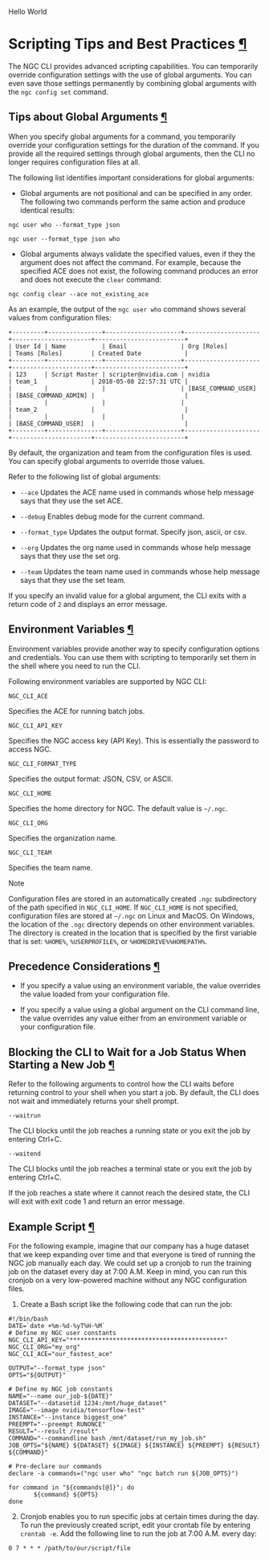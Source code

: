Hello World

# Scripting Tips and Best Practices [¶](\#scripting-tips-and-best-practices "Permalink to this headline")

The NGC CLI provides advanced scripting capabilities.
You can temporarily override configuration settings with the use of global arguments.
You can even save those settings permanently by combining global arguments with the `ngc config set` command.

## Tips about Global Arguments [¶](\#tips-about-global-arguments "Permalink to this headline")

When you specify global arguments for a command, you temporarily override your configuration settings for the duration of the command.
If you provide all the required settings through global arguments, then the CLI no longer requires configuration files at all.

The following list identifies important considerations for global arguments:

- Global arguments are not positional and can be specified in any order.
The following two commands perform the same action and produce identical results:


```
ngc user who --format_type json

ngc user --format_type json who
```

- Global arguments always validate the specified values, even if they the argument does not affect the command.
For example, because the specified ACE does not exist, the following command produces an error and does not execute the `clear` command:


```
ngc config clear --ace not_existing_ace
```


As an example, the output of the `ngc user who` command shows several values from configuration files:

```
+---------+---------------+---------------------+---------------------+----------------------+-------------------------+
| User Id | Name          | Email               | Org [Roles]         | Teams [Roles]        | Created Date            |
+---------+---------------+---------------------+---------------------+----------------------+-------------------------+
| 123     | Script Master | scripter@nvidia.com | nvidia              | team_1               | 2018-05-08 22:57:31 UTC |
|         |               |                     | [BASE_COMMAND_USER] | [BASE_COMMAND_ADMIN] |                         |
|         |               |                     |                     | team_2               |                         |
|         |               |                     |                     | [BASE_COMMAND_USER]  |                         |
+---------+---------------+---------------------+---------------------+----------------------+-------------------------+
```

By default, the organization and team from the configuration files is used.
You can specify global arguments to override those values.

Refer to the following list of global arguments:

- `--ace` Updates the ACE name used in commands whose help message says that they use the set ACE.

- `--debug` Enables debug mode for the current command.

- `--format_type` Updates the output format. Specify json, ascii, or csv.

- `--org` Updates the org name used in commands whose help message says that they use the set org.

- `--team` Updates the team name used in commands whose help message says that they use the set team.


If you specify an invalid value for a global argument, the CLI exits with a return code of `2` and displays an error message.

## Environment Variables [¶](\#environment-variables "Permalink to this headline")

Environment variables provide another way to specify configuration options and credentials.
You can use them with scripting to temporarily set them in the shell where you need to run the CLI.

Following environment variables are supported by NGC CLI:

`NGC_CLI_ACE`

Specifies the ACE for running batch jobs.

`NGC_CLI_API_KEY`

Specifies the NGC access key (API Key). This is essentially the password to access NGC.

`NGC_CLI_FORMAT_TYPE`

Specifies the output format: JSON, CSV, or ASCII.

`NGC_CLI_HOME`

Specifies the home directory for NGC. The default value is `~/.ngc`.

`NGC_CLI_ORG`

Specifies the organization name.

`NGC_CLI_TEAM`

Specifies the team name.

Note

Configuration files are stored in an automatically created `.ngc` subdirectory of the path specified in `NGC_CLI_HOME`.
If `NGC_CLI_HOME` is not specified, configuration files are stored at `~/.ngc` on Linux and MacOS.
On Windows, the location of the `.ngc` directory depends on other environment variables.
The directory is created in the location that is specified by the first variable that is set: `%HOME%`, `%USERPROFILE%`, or `%HOMEDRIVE%%HOMEPATH%`.

## Precedence Considerations [¶](\#precedence-considerations "Permalink to this headline")

- If you specify a value using an environment variable, the value overrides the value loaded from your configuration file.

- If you specify a value using a global argument on the CLI command line, the value overrides any value either from an environment variable or your configuration file.


## Blocking the CLI to Wait for a Job Status When Starting a New Job [¶](\#blocking-the-cli-to-wait-for-a-job-status-when-starting-a-new-job "Permalink to this headline")

Refer to the following arguments to control how the CLI waits before returning control to your shell when you start a job.
By default, the CLI does not wait and immediately returns your shell prompt.

`--waitrun`

The CLI blocks until the job reaches a running state or you exit the job by entering Ctrl+C.

`--waitend`

The CLI blocks until the job reaches a terminal state or you exit the job by entering Ctrl+C.

If the job reaches a state where it cannot reach the desired state, the CLI will exit with exit code 1 and return an error message.

## Example Script [¶](\#example-script "Permalink to this headline")

For the following example, imagine that our company has a huge dataset that we keep expanding over time and that everyone is tired of running the NGC job manually each day.
We could set up a cronjob to run the training job on the dataset every day at 7:00 A.M.
Keep in mind, you can run this cronjob on a very low-powered machine without any NGC configuration files.

1. Create a Bash script like the following code that can run the job:


```
#!/bin/bash
DATE=`date +%m-%d-%yT%H-%M`
# Define my NGC user constants
NGC_CLI_API_KEY="*******************************************"
NGC_CLI_ORG="my_org"
NGC_CLI_ACE="our_fastest_ace"

OUTPUT="--format_type json"
OPTS="${OUTPUT}"

# Define my NGC job constants
NAME="--name our_job-${DATE}"
DATASET="--datasetid 1234:/mnt/huge_dataset"
IMAGE="--image nvidia/tensorflow-test"
INSTANCE="--instance biggest_one"
PREEMPT="--preempt RUNONCE"
RESULT="--result /result"
COMMAND="--commandline bash /mnt/dataset/run_my_job.sh"
JOB_OPTS="${NAME} ${DATASET} ${IMAGE} ${INSTANCE} ${PREEMPT} ${RESULT} ${COMMAND}"

# Pre-declare our commands
declare -a commands=("ngc user who" "ngc batch run ${JOB_OPTS}")

for command in "${commands[@]}"; do
       ${command} ${OPTS}
done
```

2. Cronjob enables you to run specific jobs at certain times during the day.
To run the previously created script, edit your crontab file by entering `crontab -e`.
Add the following line to run the job at 7:00 A.M. every day:


```
0 7 * * * /path/to/our/script/file
```
